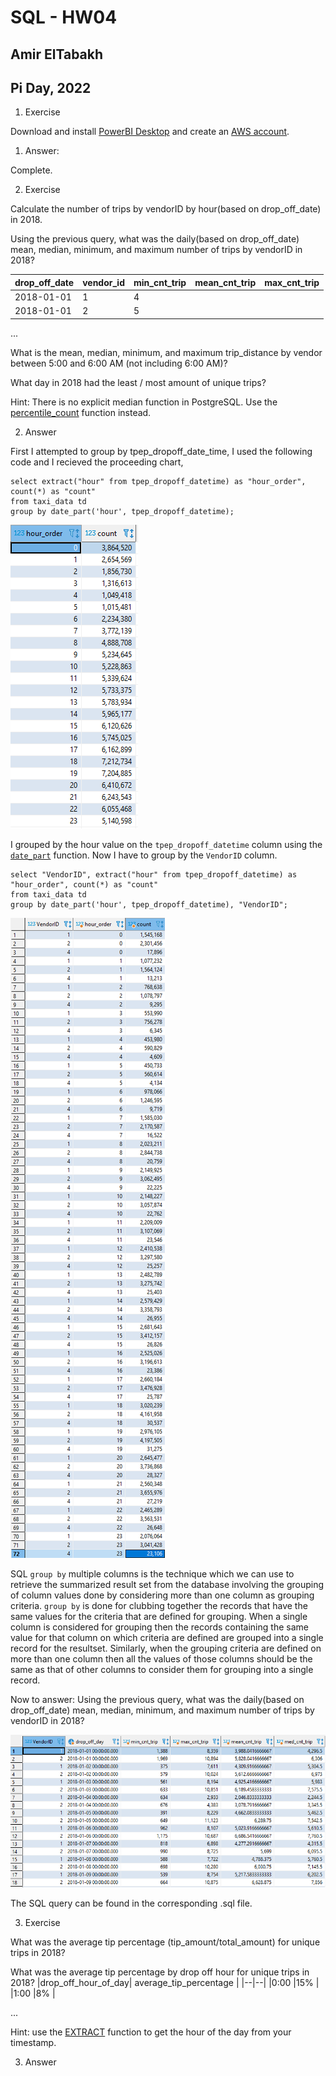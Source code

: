 # SQL - HW04
## Amir ElTabakh
## Pi Day, 2022

1. Exercise

Download and install [PowerBI Desktop](https://www.microsoft.com/en-us/download/details.aspx?id=58494) and  create an [AWS account](https://portal.aws.amazon.com/billing/signup#/start). 

1. Answer:

Complete.

2. Exercise

Calculate the number of trips by vendorID by hour(based on drop_off_date) in 2018.

Using the previous query, what was the daily(based on drop_off_date) mean, median, minimum, and maximum number of trips by vendorID in 2018?  

|drop_off_date|vendor_id| min_cnt_trip| mean_cnt_trip| max_cnt_trip|
|--|--|--|--|--|
|2018-01-01  |1  |4  |
|2018-01-01  |2  |5  |
...

What is the mean, median, minimum, and maximum trip_distance by vendor between 5:00 and 6:00 AM (not including 6:00 AM)?

What day in 2018 had the least / most amount of unique trips?


Hint: There is no explicit median function in PostgreSQL. Use the [percentile_count](https://www.postgresql.org/docs/9.4/functions-aggregate.html) function instead.

2. Answer

First I attempted to group by tpep_dropoff_date_time, I used the following code and I recieved the proceeding chart,

```
select extract("hour" from tpep_dropoff_datetime) as "hour_order", count(*) as "count"
from taxi_data td 
group by date_part('hour', tpep_dropoff_datetime);
```

![](https://github.com/sfnxboy/SQL_Math-290/blob/main/homeworks/HW05/images/sql_hw05_01.png)

I grouped by the hour value on the `tpep_dropoff_datetime` column using the [`date_part`](https://www.educba.com/postgresql-date_part/) function. Now I have to group by the `VendorID` column.

```
select "VendorID", extract("hour" from tpep_dropoff_datetime) as "hour_order", count(*) as "count"
from taxi_data td 
group by date_part('hour', tpep_dropoff_datetime), "VendorID";
```

![](https://github.com/sfnxboy/SQL_Math-290/blob/main/homeworks/HW05/images/sql_hw05_02.png)

SQL `group by` multiple columns is the technique which we can use to retrieve the summarized result set from the database involving the grouping of column values done by considering more than one column as grouping criteria. `group by` is done for clubbing together the records that have the same values for the criteria that are defined for grouping. When a single column is considered for grouping then the records containing the same value for that column on which criteria are defined are grouped into a single record for the resultset. Similarly, when the grouping criteria are defined on more than one column then all the values of those columns should be the same as that of other columns to consider them for grouping into a single record. 

Now to answer: Using the previous query, what was the daily(based on drop_off_date) mean, median, minimum, and maximum number of trips by vendorID in 2018? 

![](https://github.com/sfnxboy/SQL_Math-290/blob/main/homeworks/HW05/images/sql_hw05_03.png)

The SQL query can be found in the corresponding .sql file.

3. Exercise

What was the average tip percentage (tip_amount/total_amount) for unique trips in 2018?

What was the average  tip percentage by drop off hour for unique trips in 2018?
|drop_off_hour_of_day| average_tip_percentage |
|--|--|
|0:00  |15%  |
|1:00  |8%  |

...


Hint: use the [EXTRACT](https://www.postgresql.org/docs/9.1/functions-datetime.html) function to get the hour of the day from your timestamp.

3. Answer

